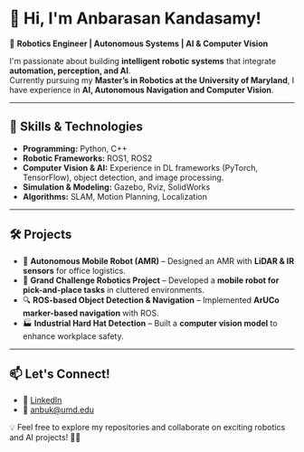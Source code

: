# 👋 Hi, I'm Anbarasan Kandasamy!  

🚀 **Robotics Engineer | Autonomous Systems | AI & Computer Vision**  

I'm passionate about building **intelligent robotic systems** that integrate **automation, perception, and AI**.  
Currently pursuing my **Master’s in Robotics at the University of Maryland**, I have experience in **AI, Autonomous Navigation and Computer Vision**.  

---

## 🔧 Skills & Technologies  
- **Programming:** Python, C++  
- **Robotic Frameworks:** ROS1, ROS2  
- **Computer Vision & AI:** Experience in DL frameworks (PyTorch, TensorFlow), object detection, and image processing. 
- **Simulation & Modeling:** Gazebo, Rviz, SolidWorks  
- **Algorithms:** SLAM, Motion Planning, Localization  

---

## 🛠 Projects  
- 🚀 **Autonomous Mobile Robot (AMR)** – Designed an AMR with **LiDAR & IR sensors** for office logistics.  
- 🤖 **Grand Challenge Robotics Project** – Developed a **mobile robot for pick-and-place tasks** in cluttered environments.  
- 🔍 **ROS-based Object Detection & Navigation** – Implemented **ArUCo marker-based navigation** with ROS.  
- 🏭 **Industrial Hard Hat Detection** – Built a **computer vision model** to enhance workplace safety.  

---

## 📫 Let's Connect!  
- 🔗 [LinkedIn](https://www.linkedin.com/in/anbarasan-kandasamy/)  
- 📧 anbuk@umd.edu  

💡 Feel free to explore my repositories and collaborate on exciting robotics and AI projects! 🤖✨  

<!---
anbarasank2000/anbarasank2000 is a ✨ special ✨ repository because its `README.md` (this file) appears on your GitHub profile.
You can click the Preview link to take a look at your changes.
--->
